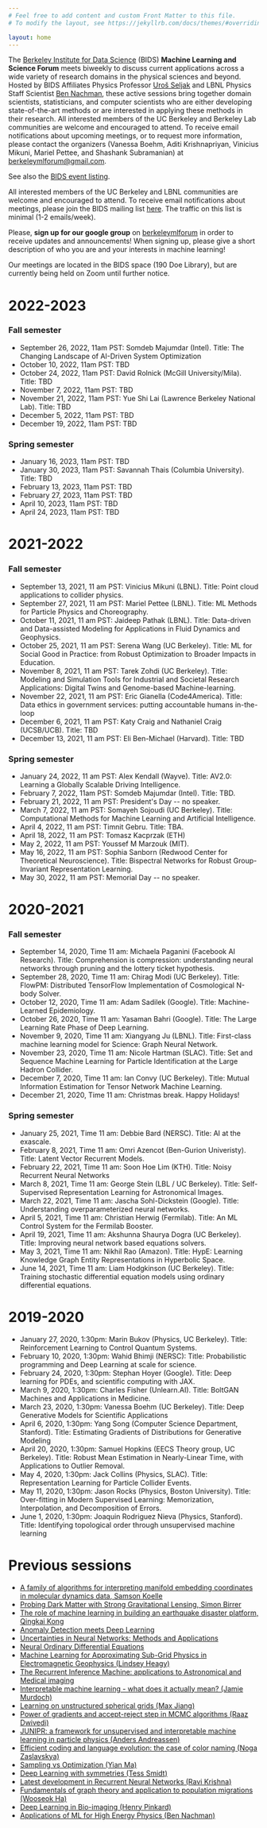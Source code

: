 ```yaml
---
# Feel free to add content and custom Front Matter to this file.
# To modify the layout, see https://jekyllrb.com/docs/themes/#overriding-theme-defaults

layout: home
---
```


The [Berkeley Institute for Data Science](https://bids.berkeley.edu) (BIDS)
<b>Machine Learning and Science Forum</b> meets biweekly to discuss current
applications across a wide variety of research domains in the physical sciences
and beyond. Hosted by BIDS Affiliates Physics Professor [Uroš
Seljak](https://bids.berkeley.edu/people/uros-seljak) and LBNL Physics Staff
Scientist [Ben Nachman](https://bids.berkeley.edu/people/benjamin-nachman),
these active sessions bring together domain scientists, statisticians, and
computer scientists who are either developing state-of-the-art methods or are
interested in applying these methods in their research. All interested members
of the UC Berkeley and Berkeley Lab communities are welcome and encouraged to
attend. To receive email notifications about upcoming meetings, or to request
more information, please contact the organizers (Vanessa Boehm, Aditi
Krishnapriyan, Vinicius Mikuni, Mariel Pettee, and Shashank Subramanian) at [berkeleymlforum@gmail.com](mailto:berkeleymlforum@gmail.com).

See also the [BIDS event listing](https://bids.berkeley.edu/research/machine-learning-and-science-forum).

<!--The Berkeley Statistics and Machine Learning Forum meets biweekly to discuss current applications across a wide variety of research domains and software methodologies. Hosted by UC Berkeley Physics Professor and BIDS Senior Fellow [Uroš Seljak](https://bids.berkeley.edu/people/uros-seljak), these active
sessions bring together domain scientists, statisticians and computer scientists
who are either developing state-of-the-art methods or are interested in applying
these methods in their research. Practical questions about the meetings can be
directed to BIDS Data Science Fellow [François Lanusse](https://bids.berkeley.edu/people/fran%C3%A7ois-lanusse). -->

All interested members of the UC Berkeley and LBNL communities are welcome and
encouraged to attend.  To receive email notifications about meetings, please join the BIDS mailing list [here](https://bids.berkeley.edu/join-bids-mailing-list).  The traffic on this list is minimal (1-2 emails/week).

<!--To receive email notifications about the meetings and upvote papers for discussion
please register [here](https://www.benty-fields.com/register) and join the
[Berkeley Statistics and Machine Learning Forum](https://www.benty-fields.com/manage_jc?groupid=191). -->

Please, **sign up for our google group** on [berkeleymlforum](https://groups.google.com/forum/#!forum/berkeleymlforum) in order to receive updates and announcements! When signing up, please give a short description of who you are and your interests in machine learning!

Our meetings are located in the BIDS space (190 Doe Library), but are currently being held on Zoom until further notice.

# 2022-2023

### Fall semester

  - September 26, 2022, 11am PST: Somdeb Majumdar (Intel). Title: The Changing Landscape of AI-Driven System Optimization
  - October 10, 2022, 11am PST: TBD
  - October 24, 2022, 11am PST: David Rolnick (McGill University/Mila). Title: TBD
  - November 7, 2022, 11am PST: TBD
  - November 21, 2022, 11am PST: Yue Shi Lai (Lawrence Berkeley National Lab). Title: TBD
  - December 5, 2022, 11am PST: TBD
  - December 19, 2022, 11am PST: TBD

### Spring semester
  - January 16, 2023, 11am PST: TBD
  - January 30, 2023, 11am PST: Savannah Thais (Columbia University). Title: TBD
  - February 13, 2023, 11am PST: TBD
  - February 27, 2023, 11am PST: TBD
  - April 10, 2023, 11am PST: TBD
  - April 24, 2023, 11am PST: TBD


# 2021-2022

### Fall semester

  - September 13, 2021, 11 am PST: Vinicius Mikuni (LBNL). Title: Point cloud applications to collider physics.
  - September 27, 2021, 11 am PST: Mariel Pettee (LBNL). Title: ML Methods for Particle Physics and Choreography.
  - October 11, 2021, 11 am PST: Jaideep Pathak (LBNL). Title: Data-driven and Data-assisted Modeling for Applications in Fluid Dynamics and Geophysics.
  - October 25, 2021, 11 am PST: Serena Wang (UC Berkeley). Title: ML for Social Good in Practice: from Robust Optimization to Broader Impacts in Education.
  - November 8, 2021, 11 am PST: Tarek Zohdi (UC Berkeley). Title: Modeling and Simulation Tools for Industrial and Societal Research Applications: Digital Twins and Genome-based Machine-learning.
  - November 22, 2021, 11 am PST: Eric Gianella (Code4America). Title: Data ethics in government services: putting accountable humans in-the-loop
  - December 6, 2021, 11 am PST: Katy Craig and Nathaniel Craig (UCSB/UCB).  Title: TBD
  - December 13, 2021, 11 am PST: Eli Ben-Michael (Harvard). Title: TBD

### Spring semester

  - January 24, 2022, 11 am PST: Alex Kendall (Wayve). Title: AV2.0: Learning a Globally Scalable Driving Intelligence. 
  - February 7, 2022, 11am PST: Somdeb Majumdar (Intel). Title: TBD. 
  - February 21, 2022, 11 am PST: President's Day -- no speaker.
  - March 7, 2022, 11 am PST: Somayeh Sojoudi (UC Berkeley). Title: Computational Methods for Machine Learning and Artificial Intelligence.
  - April 4, 2022, 11 am PST: Timnit Gebru.  Title: TBA.
  - April 18, 2022, 11 am PST: Tomasz Kacprzak (ETH)
  - May 2, 2022, 11 am PST: Youssef M Marzouk (MIT).
  - May 16, 2022, 11 am PST: Sophia Sanborn (Redwood Center for Theoretical Neuroscience). Title: Bispectral Networks for Robust Group-Invariant Representation Learning. 
  - May 30, 2022, 11 am PST: Memorial Day -- no speaker.

# 2020-2021

### Fall semester
  - September 14, 2020, Time 11 am:  Michaela Paganini (Facebook AI Research).  Title: Comprehension is compression: understanding neural networks through pruning and the lottery ticket hypothesis.
  - September 28, 2020, Time 11 am: Chirag Modi (UC Berkeley). Title: FlowPM: Distributed TensorFlow Implementation of Cosmological N-body Solver.
  - October 12, 2020, Time 11 am: Adam Sadilek (Google).  Title: Machine-Learned Epidemiology.
  - October 26, 2020, Time 11 am: Yasaman Bahri (Google).  Title: The Large Learning Rate Phase of Deep Learning.
  - November 9, 2020, Time 11 am: Xiangyang Ju (LBNL). Title: First-class machine learning model for Science: Graph Neural Network.
  - November 23, 2020, Time 11 am: Nicole Hartman (SLAC).  Title: Set and Sequence Machine Learning for Particle Identification at the Large Hadron Collider.
  - December 7, 2020, Time 11 am: Ian Convy (UC Berkeley).  Title: Mutual Information Estimation for Tensor Network Machine Learning.
  - December 21, 2020, Time 11 am: Christmas break. Happy Holidays!

### Spring semester
  - January 25, 2021, Time 11 am: Debbie Bard (NERSC).  Title: AI at the exascale.
  - February 8, 2021, Time 11 am: Omri Azencot (Ben-Gurion Univeristy). Title: Latent Vector Recurrent Models.
  - February 22, 2021, Time 11 am: Soon Hoe Lim (KTH). Title: Noisy Recurrent Neural Networks  
  - March 8, 2021, Time 11 am: George Stein (LBL / UC Berkeley). Title:  Self-Supervised Representation Learning for Astronomical Images.
  - March 22, 2021, Time 11 am: Jascha Sohl-Dickstein (Google). Title: Understanding overparameterized neural networks.
  - April 5, 2021, Time 11 am: Christian Herwig (Fermilab). Title:  An ML Control System for the Fermilab Booster.
  - April 19, 2021, Time 11 am: Akshunna Shaurya Dogra (UC Berkeley). Title:  Improving neural network based equations solvers.  
  - May 3, 2021, Time 11 am: Nikhil Rao (Amazon). Title: HypE: Learning Knowledge Graph Entity Representations in Hyperbolic Space. 
  - June 14, 2021, Time 11 am: Liam Hodgkinson (UC Berkeley). Title: Training stochastic differential equation models using ordinary differential equations. 

# 2019-2020

  - January 27, 2020, 1:30pm: Marin Bukov (Physics, UC Berkeley).  Title: Reinforcement Learning to Control Quantum Systems.
  - February 10, 2020, 1:30pm: Wahid Bhimji (NERSC): Title: Probabilistic programming and Deep Learning at scale for science.
  - February 24, 2020, 1:30pm: Stephan Hoyer (Google). Title: Deep learning for PDEs, and scientific computing with JAX.
  - March 9, 2020, 1:30pm: Charles Fisher (Unlearn.AI). Title: BoltGAN Machines and Applications in Medicine.
  - March 23, 2020, 1:30pm: Vanessa Boehm (UC Berkeley). Title: Deep Generative Models for Scientific Applications
  - April 6, 2020, 1:30pm: Yang Song (Computer Science Department, Stanford). Title: Estimating Gradients of Distributions for Generative Modeling
  - April 20, 2020, 1:30pm: Samuel Hopkins (EECS Theory group, UC Berkeley).  Title: Robust Mean Estimation in Nearly-Linear Time, with Applications to Outlier Removal.
  - May 4, 2020, 1:30pm: Jack Collins (Physics, SLAC).  Title: Representation Learning for Particle Collider Events.
  - May 11, 2020, 1:30pm: Jason Rocks (Physics, Boston University).  Title: Over-fitting in Modern Supervised Learning: Memorization, Interpolation, and Decomposition of Errors.
  - June 1, 2020, 1:30pm: Joaquin Rodriguez Nieva (Physics, Stanford). Title: Identifying topological order through unsupervised machine learning
  
  

# Previous sessions

  - [A family of algorithms for interpreting manifold embedding coordinates in molecular dynamics data, Samson Koelle](https://bids.berkeley.edu/events/bsmlf-2019-1216)
  - [Probing Dark Matter with Strong Gravitational Lensing, Simon Birrer](https://bids.berkeley.edu/events/bsmlf-2019-1202)
  - [The role of machine learning in building an earthquake disaster platform, Qingkai Kong](https://bids.berkeley.edu/events/bsmlf-2019-1118)
  - [Anomaly Detection meets Deep Learning](https://bids.berkeley.edu/events/bsmlf-2019-1104)
  - [Uncertainties in Neural Networks: Methods and Applications](https://bids.berkeley.edu/events/bsmlf-2019-1021)
  - [Neural Ordinary Differential Equations](https://bids.berkeley.edu/events/bsmlf-2019-1007)
  - [Machine Learning for Approximating Sub-Grid Physics in Electromagnetic Geophysics (Lindsey Heagy)](https://bids.berkeley.edu/events/bsmlf-2019-0923)
  - [The Recurrent Inference Machine: applications to Astronomical and Medical imaging](https://bids.berkeley.edu/events/bsmlf-2019-0909)
  - [Interpretable machine learning - what does it actually mean? (Jamie Murdoch)](https://bids.berkeley.edu/events/smldg-2019-0415)
  - [Learning on unstructured spherical grids (Max Jiang)](https://bids.berkeley.edu/events/smldg-2019-0401)
  - [Power of gradients and accept-reject step in MCMC algorithms (Raaz Dwivedi)](https://bids.berkeley.edu/events/smldg-2019-0318)
  - [JUNIPR: a framework for unsupervised and interpretable machine learning in particle physics (Anders Andreassen)](https://bids.berkeley.edu/events/smldg-2019-0304)
  - [Efficient coding and language evolution: the case of color naming (Noga Zaslavskya)](https://bids.berkeley.edu/events/smldg-2019-0204)
  - [Sampling vs Optimization (Yian Ma)](https://bids.berkeley.edu/events/smldg-2018-1210)
  - [Deep Learning with symmetries (Tess Smidt)](https://bids.berkeley.edu/events/smldg-2018-1126)
  - [Latest development in Recurrent Neural Networks (Ravi Krishna)](https://bids.berkeley.edu/events/smldg-2018-1015)
  - [Fundamentals of graph theory and application to population migrations (Wooseok Ha)](https://bids.berkeley.edu/events/smldg-2018-1008)
  - [Deep Learning in Bio-imaging (Henry Pinkard)](https://bids.berkeley.edu/events/smldg-2018-1001)
  - [Applications of ML for High Energy Physics (Ben Nachman)](https://bids.berkeley.edu/events/smldg-2018-0924)
